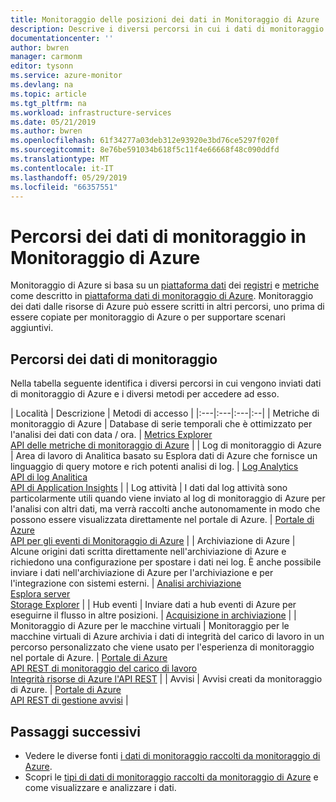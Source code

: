 ```yaml
---
title: Monitoraggio delle posizioni dei dati in Monitoraggio di Azure | Microsoft Docs
description: Descrive i diversi percorsi in cui i dati di monitoraggio vengono archiviati in Azure, inclusa la piattaforma di dati di monitoraggio di Azure.
documentationcenter: ''
author: bwren
manager: carmonm
editor: tysonn
ms.service: azure-monitor
ms.devlang: na
ms.topic: article
ms.tgt_pltfrm: na
ms.workload: infrastructure-services
ms.date: 05/21/2019
ms.author: bwren
ms.openlocfilehash: 61f34277a03deb312e93920e3bd76ce5297f020f
ms.sourcegitcommit: 8e76be591034b618f5c11f4e66668f48c090ddfd
ms.translationtype: MT
ms.contentlocale: it-IT
ms.lasthandoff: 05/29/2019
ms.locfileid: "66357551"
---
```

# <a name="monitoring-data-locations-in-azure-monitor"></a>Percorsi dei dati di monitoraggio in Monitoraggio di Azure

Monitoraggio di Azure si basa su un [piattaforma dati](data-platform.md) dei [registri](data-platform-logs.md) e [metriche](data-platform-metrics.md) come descritto in [piattaforma dati di monitoraggio di Azure](data-platform.md). Monitoraggio dei dati dalle risorse di Azure può essere scritti in altri percorsi, uno prima di essere copiate per monitoraggio di Azure o per supportare scenari aggiuntivi. 

## <a name="monitoring-data-locations"></a>Percorsi dei dati di monitoraggio

Nella tabella seguente identifica i diversi percorsi in cui vengono inviati dati di monitoraggio di Azure e i diversi metodi per accedere ad esso.

| Località | Descrizione | Metodi di accesso |
|:---|:---|:---|:--|
| Metriche di monitoraggio di Azure | Database di serie temporali che è ottimizzato per l'analisi dei dati con data / ora. | [Metrics Explorer](metrics-getting-started.md)<br>[API delle metriche di monitoraggio di Azure](/rest/api/monitor/metrics) |
| Log di monitoraggio di Azure    | Area di lavoro di Analitica basato su Esplora dati di Azure che fornisce un linguaggio di query motore e rich potenti analisi di log. | [Log Analytics](../log-query/portals.md)<br>[API di log Analitica](https://dev.loganalytics.io/)<br>[API di Application Insights](https://dev.applicationinsights.io/reference/get-query) |
| Log attività | I dati dal log attività sono particolarmente utili quando viene inviato al log di monitoraggio di Azure per l'analisi con altri dati, ma verrà raccolti anche autonomamente in modo che possono essere visualizzata direttamente nel portale di Azure. | [Portale di Azure](activity-log-view.md#azure-portal)<br>[API per gli eventi di Monitoraggio di Azure](/rest/api/monitor/eventcategories) |
| Archiviazione di Azure | Alcune origini dati scritta direttamente nell'archiviazione di Azure e richiedono una configurazione per spostare i dati nei log. È anche possibile inviare i dati nell'archiviazione di Azure per l'archiviazione e per l'integrazione con sistemi esterni.  | [Analisi archiviazione](/rest/api/storageservices/storage-analytics)<br>[Esplora server](/visualstudio/azure/vs-azure-tools-storage-resources-server-explorer-browse-manage)<br>[Storage Explorer](/visualstudio/azure/vs-azure-tools-storage-manage-with-storage-explorer?tabs=windows) |
| Hub eventi | Inviare dati a hub eventi di Azure per eseguirne il flusso in altre posizioni. | [Acquisizione in archiviazione](../../event-hubs/event-hubs-capture-overview.md)  |
| Monitoraggio di Azure per le macchine virtuali | Monitoraggio per le macchine virtuali di Azure archivia i dati di integrità del carico di lavoro in un percorso personalizzato che viene usato per l'esperienza di monitoraggio nel portale di Azure. | [Portale di Azure](../insights/vminsights-overview.md)<br>[API REST di monitoraggio del carico di lavoro](https://docs.microsoft.com/rest/api/monitor/microsoft.workloadmonitor/components)<br>[Integrità risorse di Azure l'API REST](https://docs.microsoft.com/rest/api/resourcehealth/)  |
| Avvisi | Avvisi creati da monitoraggio di Azure. | [Portale di Azure](alerts-managing-alert-instances.md)<br>[API REST di gestione avvisi](https://docs.microsoft.com/rest/api/monitor/alertsmanagement/alerts) |



## <a name="next-steps"></a>Passaggi successivi

- Vedere le diverse fonti [i dati di monitoraggio raccolti da monitoraggio di Azure](data-sources.md).
- Scopri le [tipi di dati di monitoraggio raccolti da monitoraggio di Azure](data-platform.md) e come visualizzare e analizzare i dati.
